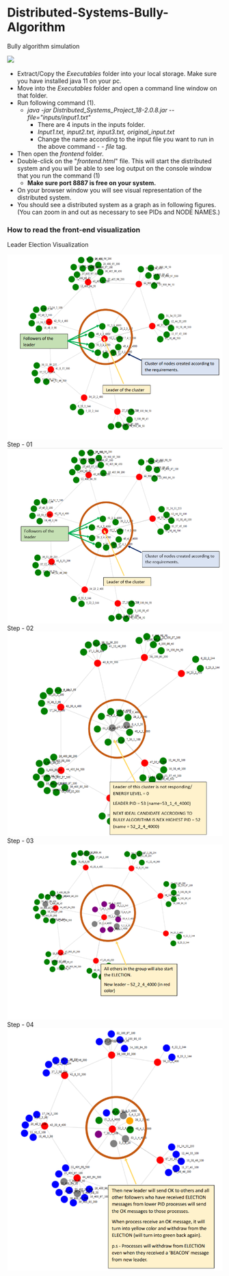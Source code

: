 # Distributed-Systems-Bully-Algorithm
Bully algorithm simulation

[![](https://visitcount.itsvg.in/api?id=Mahesh&label=Profile%20Views&color=0&icon=0&pretty=false)](https://visitcount.itsvg.in)
- Extract/Copy the *Executables* folder into your local storage. Make sure you have installed java 11 on your pc. 
- Move into the *Executables* folder and open a command line window on that folder.
- Run following command (1).
  - *java -jar Distributed\_Systems\_Project\_18-2.0.8.jar --file="inputs/input1.txt"* 
    - There are 4 inputs in the inputs folder.
    - *Input1.txt, input2.txt, input3.txt, original\_input.txt*
    - Change the name according to the input file you want to run in the above command *- - file* tag.
- Then open the *frontend* folder.
- Double-click on the "*frontend.html*" file. This will start the distributed system and you will be able to see log output on the console window that you run the command (1)
  - **Make sure port 8887 is free on your system.**
- On your browser window you will see visual representation of the distributed system.
- You should see a distributed system as a graph as in following figures. (You can zoom in and out as necessary to see PIDs and NODE NAMES.)

### How to read the front-end visualization

Leader Election Visualization

![plot](./Distributed_Systems_Project/src/main/resources/aa.png)
Step - 01
![plot](./Distributed_Systems_Project/src/main/resources/a.png)
Step - 02
![plot](./Distributed_Systems_Project/src/main/resources/b.png)
Step - 03
![plot](./Distributed_Systems_Project/src/main/resources/c.png)
Step - 04
![plot](./Distributed_Systems_Project/src/main/resources/d.png)












